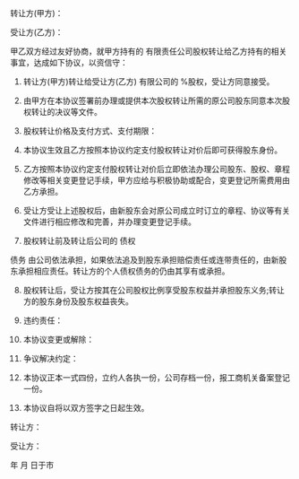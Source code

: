 
 


转让方(甲方)：


受让方(乙方)：


甲乙双方经过友好协商，就甲方持有的 有限责任公司股权转让给乙方持有的相关事宜，达成如下协议，以资信守：


1. 转让方(甲方)转让给受让方(乙方) 有限公司的    %股权，受让方同意接受。


2. 由甲方在本协议签署前办理或提供本次股权转让所需的原公司股东同意本次股权转让的决议等文件。


3. 股权转让价格及支付方式、支付期限：


4. 本协议生效且乙方按照本协议约定支付股权转让对价后即可获得股东身份。


5. 乙方按照本协议约定支付股权转让对价后立即依法办理公司股东、股权、章程修改等相关变更登记手续，甲方应给与积极协助或配合，变更登记所需费用由乙方承担。


6. 受让方受让上述股权后，由新股东会对原公司成立时订立的章程、协议等有关文件进行相应修改和完善，并办理变更登记手续。


7. 股权转让前及转让后公司的
债权

债务
由公司依法承担，如果依法追及到股东承担赔偿责任或连带责任的，由新股东承担相应责任。转让方的个人债权债务的仍由其享有或承担。


8. 股权转让后，受让方按其在公司股权比例享受股东权益并承担股东义务;转让方的股东身份及股东权益丧失。


9. 违约责任：


10. 本协议变更或解除：


11. 争议解决约定：


12. 本协议正本一式四份，立约人各执一份，公司存档一份，报工商机关备案登记一份。


13. 本协议自将以双方签字之日起生效。


转让方：


受让方：


年   月   日于市
 


 

 
 
 
 
 
  


  
 

  


  


  
 
 
 
 

